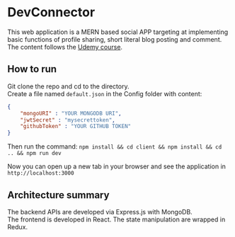 ﻿# DevConnector
This web application is a MERN based social APP targeting at implementing basic functions of profile sharing, short literal blog posting and comment. The content follows the [Udemy course](https://www.udemy.com/course/mern-stack-front-to-back/).

## How to run
Git clone the repo and cd to the directory.  
Create a file named `default.json` in the Config folder with content:  
```json
{
    "mongoURI" : "YOUR MONGODB URI",
    "jwtSecret" : "mysecrettoken",
    "githubToken" : "YOUR GITHUB TOKEN"
}
```
Then run the command:
`npm install && cd client && npm install && cd .. && npm run dev`

Now you can open up a new tab in your browser and see the application in `http://localhost:3000`

## Architecture summary
The backend APIs are developed via Express.js with MongoDB.  
The frontend is developed in React. The state manipulation are wrapped in Redux.

